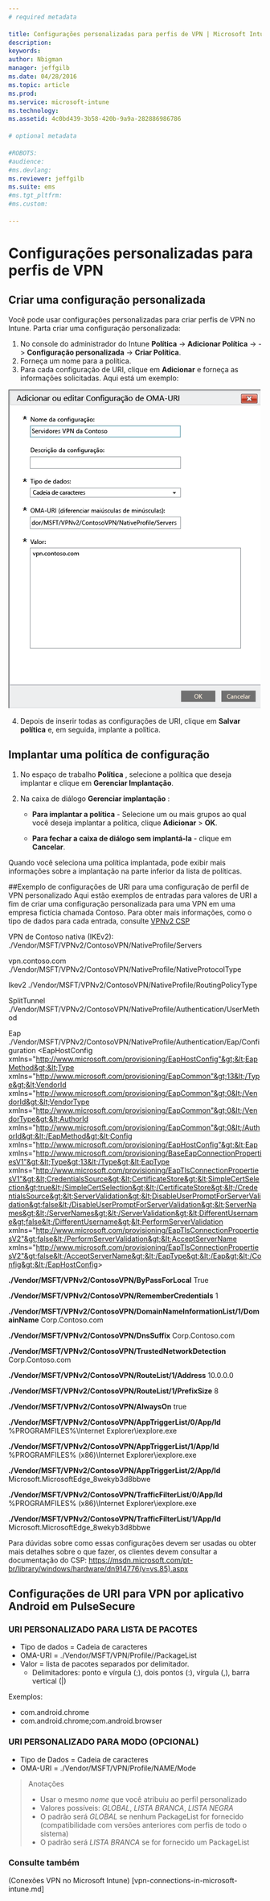 ```yaml
---
# required metadata

title: Configurações personalizadas para perfis de VPN | Microsoft Intune
description:
keywords:
author: Nbigman
manager: jeffgilb
ms.date: 04/28/2016
ms.topic: article
ms.prod:
ms.service: microsoft-intune
ms.technology:
ms.assetid: 4c0bd439-3b58-420b-9a9a-282886986786

# optional metadata

#ROBOTS:
#audience:
#ms.devlang:
ms.reviewer: jeffgilb
ms.suite: ems
#ms.tgt_pltfrm:
#ms.custom:

---
```


# Configurações personalizadas para perfis de VPN

## Criar uma configuração personalizada
Você pode usar configurações personalizadas para criar perfis de VPN no Intune. Parta criar uma configuração personalizada:

   1. No console do administrador do Intune **Política** -> **Adicionar Política** -> *<Expand platform>* -> **Configuração personalizada** -> **Criar Política**.
   2. Forneça um nome para a política.
   3. Para cada configuração de URI, clique em **Adicionar** e forneça as informações solicitadas. Aqui está um exemplo:

   ![Caixa de diálogo de configuração personalizada de perfil de VPN](./media/Intune_Add_VPN_URI.png)

   4.  Depois de inserir todas as configurações de URI, clique em **Salvar política** e, em seguida, implante a política.

## Implantar uma política de configuração

1.  No espaço de trabalho **Política** , selecione a política que deseja implantar e clique em **Gerenciar Implantação**.

2.  Na caixa de diálogo **Gerenciar implantação** :

    -   **Para implantar a política** - Selecione um ou mais grupos ao qual você deseja implantar a política, clique **Adicionar** &gt; **OK**.

    -   **Para fechar a caixa de diálogo sem implantá-la** - clique em **Cancelar**.

Quando você seleciona uma política implantada, pode exibir mais informações sobre a implantação na parte inferior da lista de políticas.

##Exemplo de configurações de URI para uma configuração de perfil de VPN personalizado Aqui estão exemplos de entradas para valores de URI a fim de criar uma configuração personalizada para uma VPN em uma empresa fictícia chamada Contoso. Para obter mais informações, como o tipo de dados para cada entrada, consulte [VPNv2 CSP](https://msdn.microsoft.com/en-us/library/windows/hardware/dn914776.aspx)

VPN de Contoso nativa (IKEv2): ./Vendor/MSFT/VPNv2/ContosoVPN/NativeProfile/Servers

vpn.contoso.com ./Vendor/MSFT/VPNv2/ContosoVPN/NativeProfile/NativeProtocolType

Ikev2 ./Vendor/MSFT/VPNv2/ContosoVPN/NativeProfile/RoutingPolicyType

SplitTunnel ./Vendor/MSFT/VPNv2/ContosoVPN/NativeProfile/Authentication/UserMethod

Eap ./Vendor/MSFT/VPNv2/ContosoVPN/NativeProfile/Authentication/Eap/Configuration &lt;EapHostConfig xmlns="http://www.microsoft.com/provisioning/EapHostConfig"&gt;&lt;EapMethod&gt;&lt;Type xmlns="http://www.microsoft.com/provisioning/EapCommon"&gt;13&lt;/Type&gt;&lt;VendorId xmlns="http://www.microsoft.com/provisioning/EapCommon"&gt;0&lt;/VendorId&gt;&lt;VendorType xmlns="http://www.microsoft.com/provisioning/EapCommon"&gt;0&lt;/VendorType&gt;&lt;AuthorId xmlns="http://www.microsoft.com/provisioning/EapCommon"&gt;0&lt;/AuthorId&gt;&lt;/EapMethod&gt;&lt;Config xmlns="http://www.microsoft.com/provisioning/EapHostConfig"&gt;&lt;Eap xmlns="http://www.microsoft.com/provisioning/BaseEapConnectionPropertiesV1"&gt;&lt;Type&gt;13&lt;/Type&gt;&lt;EapType xmlns="http://www.microsoft.com/provisioning/EapTlsConnectionPropertiesV1"&gt;&lt;CredentialsSource&gt;&lt;CertificateStore&gt;&lt;SimpleCertSelection&gt;true&lt;/SimpleCertSelection&gt;&lt;/CertificateStore&gt;&lt;/CredentialsSource&gt;&lt;ServerValidation&gt;&lt;DisableUserPromptForServerValidation&gt;false&lt;/DisableUserPromptForServerValidation&gt;&lt;ServerNames&gt;&lt;/ServerNames&gt;&lt;/ServerValidation&gt;&lt;DifferentUsername&gt;false&lt;/DifferentUsername&gt;&lt;PerformServerValidation xmlns="http://www.microsoft.com/provisioning/EapTlsConnectionPropertiesV2"&gt;false&lt;/PerformServerValidation&gt;&lt;AcceptServerName xmlns="http://www.microsoft.com/provisioning/EapTlsConnectionPropertiesV2"&gt;false&lt;/AcceptServerName&gt;&lt;/EapType&gt;&lt;/Eap&gt;&lt;/Config&gt;&lt;/EapHostConfig&gt;

**./Vendor/MSFT/VPNv2/ContosoVPN/ByPassForLocal** True

**./Vendor/MSFT/VPNv2/ContosoVPN/RememberCredentials** 1

**./Vendor/MSFT/VPNv2/ContosoVPN/DomainNameInformationList/1/DomainName** Corp.Contoso.com

**./Vendor/MSFT/VPNv2/ContosoVPN/DnsSuffix** Corp.Contoso.com

**./Vendor/MSFT/VPNv2/ContosoVPN/TrustedNetworkDetection** Corp.Contoso.com

**./Vendor/MSFT/VPNv2/ContosoVPN/RouteList/1/Address** 10.0.0.0

**./Vendor/MSFT/VPNv2/ContosoVPN/RouteList/1/PrefixSize** 8

**./Vendor/MSFT/VPNv2/ContosoVPN/AlwaysOn** true

**./Vendor/MSFT/VPNv2/ContosoVPN/AppTriggerList/0/App/Id** %PROGRAMFILES%\Internet Explorer\iexplore.exe

**./Vendor/MSFT/VPNv2/ContosoVPN/AppTriggerList/1/App/Id** %PROGRAMFILES% (x86)\Internet Explorer\iexplore.exe

**./Vendor/MSFT/VPNv2/ContosoVPN/AppTriggerList/2/App/Id** Microsoft.MicrosoftEdge_8wekyb3d8bbwe

**./Vendor/MSFT/VPNv2/ContosoVPN/TrafficFilterList/0/App/Id** %PROGRAMFILES% (x86)\Internet Explorer\iexplore.exe

**./Vendor/MSFT/VPNv2/ContosoVPN/TrafficFilterList/1/App/Id** Microsoft.MicrosoftEdge_8wekyb3d8bbwe

Para dúvidas sobre como essas configurações devem ser usadas ou obter mais detalhes sobre o que fazer, os clientes devem consultar a documentação do CSP: https://msdn.microsoft.com/pt-br/library/windows/hardware/dn914776(v=vs.85).aspx

## Configurações de URI para VPN por aplicativo Android em PulseSecure
### URI PERSONALIZADO PARA LISTA DE PACOTES 
-  Tipo de dados = Cadeia de caracteres
-  OMA-URI = ./Vendor/MSFT/VPN/Profile/<Name>/PackageList 
-  Valor = lista de pacotes separados por delimitador.
   - Delimitadores: ponto e vírgula (;), dois pontos (:), vírgula (,), barra vertical (|)

Exemplos: 
- com.android.chrome
- com.android.chrome;com.android.browser

### URI PERSONALIZADO PARA MODO (OPCIONAL)
- Tipo de Dados = Cadeia de caracteres
- OMA-URI = ./Vendor/MSFT/VPN/Profile/NAME/Mode 

> Anotações
> - Usar o mesmo *nome* que você atribuiu ao perfil personalizado
> - Valores possíveis: *GLOBAL*, *LISTA BRANCA*, *LISTA NEGRA*
> - O padrão será *GLOBAL* se nenhum PackageList for fornecido (compatibilidade com versões anteriores com perfis de todo o sistema)
> - O padrão será *LISTA BRANCA* se for fornecido um PackageList


### Consulte também
(Conexões VPN no Microsoft Intune) [vpn-connections-in-microsoft-intune.md]


<!--HONumber=May16_HO2-->


